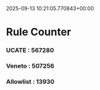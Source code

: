 2025-09-13 10:21:05.770843+00:00
# Rule Counter 
 ### UCATE : 567280

 ### Veneto : 507256

 ### Allowlist : 13930